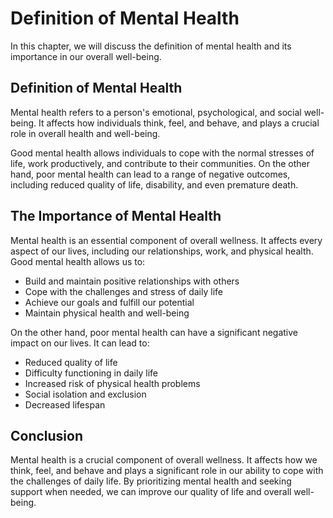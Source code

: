 Definition of Mental Health
===============================================================

In this chapter, we will discuss the definition of mental health and its importance in our overall well-being.

Definition of Mental Health
---------------------------

Mental health refers to a person's emotional, psychological, and social well-being. It affects how individuals think, feel, and behave, and plays a crucial role in overall health and well-being.

Good mental health allows individuals to cope with the normal stresses of life, work productively, and contribute to their communities. On the other hand, poor mental health can lead to a range of negative outcomes, including reduced quality of life, disability, and even premature death.

The Importance of Mental Health
-------------------------------

Mental health is an essential component of overall wellness. It affects every aspect of our lives, including our relationships, work, and physical health. Good mental health allows us to:

* Build and maintain positive relationships with others
* Cope with the challenges and stress of daily life
* Achieve our goals and fulfill our potential
* Maintain physical health and well-being

On the other hand, poor mental health can have a significant negative impact on our lives. It can lead to:

* Reduced quality of life
* Difficulty functioning in daily life
* Increased risk of physical health problems
* Social isolation and exclusion
* Decreased lifespan

Conclusion
----------

Mental health is a crucial component of overall wellness. It affects how we think, feel, and behave and plays a significant role in our ability to cope with the challenges of daily life. By prioritizing mental health and seeking support when needed, we can improve our quality of life and overall well-being.
